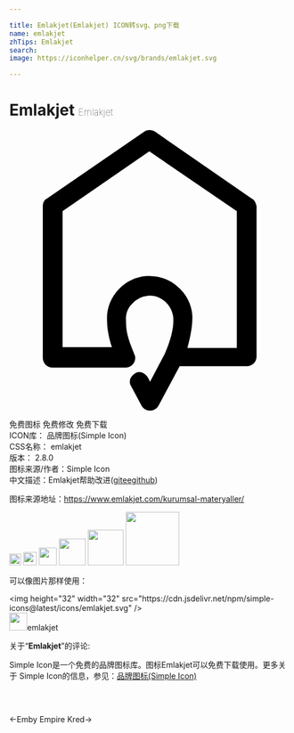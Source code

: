 ```yaml
---

title: Emlakjet(Emlakjet) ICON转svg、png下载
name: emlakjet
zhTips: Emlakjet
search: 
image: https://iconhelper.cn/svg/brands/emlakjet.svg

---
```


# Emlakjet  <small style="font-size: 60%;font-weight: 100">Emlakjet</small>

<div id="svg" class="svg-wrap">
<svg role="img" xmlns="http://www.w3.org/2000/svg" viewBox="0 0 24 24"><title>Emlakjet icon</title><path d="M15.65 16.105v-.24a3.543 3.543 0 00-1.267-2.471c-.724-.663-1.69-.965-2.655-.904-1.87.12-3.378 1.747-3.378 3.615 0 .784.12 1.567.422 2.471H4.55V6.946l7.42-5.123 7.482 5.122v11.692h-4.223c.18-.663.422-1.688.422-2.532m5.068-10.244L12.452.136c-.301-.181-.663-.181-.905 0L3.222 5.86c-.242.12-.362.361-.362.663V19.48c0 .482.362.844.844.844H9.92a.824.824 0 00.844-.844c0-.06 0-.18-.06-.24l-.06-.182c-.302-.723-.664-1.627-.664-2.53v-.182c-.06-.542.12-1.084.482-1.446a2.095 2.095 0 011.388-.723c.543-.06 1.026.12 1.448.482.422.362.664.844.724 1.386v.18c.06 1.206-.724 2.954-.845 3.135l-1.146 2.17-.18-.362c-.122-.181-.302-.362-.483-.422-.182-.06-.423-.06-.604.06-.18.12-.362.301-.422.482s-.06.422.06.603l.905 1.687c.121.241.423.422.724.422.302 0 .604-.18.724-.422l1.81-3.375h5.732a.824.824 0 00.844-.843V6.524c-.06-.302-.18-.543-.422-.663"/></svg>
</div>
<detail full-name='emlakjet'></detail>

<div class="detail-page">
<p>
<span><span class="badge-success badge">免费图标</span> <span class="badge-success badge">免费修改</span>  <span class="badge-success badge">免费下载</span> </span>
<br/>
<span>
ICON库：
<span class="badge-secondary badge">品牌图标(Simple Icon)</span> 
</span>
<br/>
<span>
CSS名称：
<span class="badge-secondary badge">emlakjet</span> 
</span>

<br/>
<span>
版本：
<span class="badge-secondary badge">2.8.0</span> 
</span>
<br/>
<span>图标来源/作者：<span class="badge-light badge">Simple Icon</span></span> 
<br/>
<span class="zh-detail">中文描述：<span class="badge-primary badge">Emlakjet</span><span class="help-link"><span>帮助改进</span>(<a href="https://gitee.com/liuwave/icon-helper/edit/master/json/brands/emlakjet.json" target="_blank" rel="noopener noreferrer">gitee</a><a href="https://github.com/liuwave/icon-helper/edit/master/json/brands/emlakjet.json" target="_blank" rel="noopener noreferrer">github</a></span>)</span><br/>
</p>
</div><div class="description description alert alert-light"><p>图标来源地址：<a href="https://www.emlakjet.com/kurumsal-materyaller/" target="_blank" rel="noopener noreferrer">https://www.emlakjet.com/kurumsal-materyaller/</a></p></div>
<div class="alert alert-dark">
<img height="21" width="21" src="https://cdn.jsdelivr.net/npm/simple-icons@latest/icons/emlakjet.svg" />
<img height="24" width="24" src="https://cdn.jsdelivr.net/npm/simple-icons@latest/icons/emlakjet.svg" />
<img height="32" width="32" src="https://cdn.jsdelivr.net/npm/simple-icons@latest/icons/emlakjet.svg" />
<img height="48" width="48" src="https://cdn.jsdelivr.net/npm/simple-icons@latest/icons/emlakjet.svg" />
<img height="64" width="64" src="https://cdn.jsdelivr.net/npm/simple-icons@latest/icons/emlakjet.svg" />
<img height="96" width="96" src="https://cdn.jsdelivr.net/npm/simple-icons@latest/icons/emlakjet.svg" />

</div>
<div>
  <p>可以像图片那样使用：    
  </p>
  <div class="alert alert-primary" style="font-size: 14px">
    &lt;img height="32" width="32" src="https://cdn.jsdelivr.net/npm/simple-icons@latest/icons/emlakjet.svg" /&gt;
    <copy-btn content='<img height="32" width="32" src="https://cdn.jsdelivr.net/npm/simple-icons@latest/icons/emlakjet.svg" />'></copy-btn>
  </div>
  <div class="alert alert-secondary">
    <img height="32" width="32" src="https://cdn.jsdelivr.net/npm/simple-icons@latest/icons/emlakjet.svg" />emlakjet
    <copy-btn content="emlakjet" btn-title="复制图标名称"></copy-btn>
  </div>
</div>
<div class="icon-detail__container">
<p>关于“<b>Emlakjet</b>”的评论:</p>
</div>
<Vssue title="关于“Emlakjet”的评论" />
<div><p>Simple Icon是一个免费的品牌图标库。图标Emlakjet可以免费下载使用。更多关于  Simple Icon的信息，参见：<a target="_blank" href="https://iconhelper.cn/brands.html">品牌图标(Simple Icon)</a>
</p></div>


<div style="padding:2rem 0 " class="page-nav"><p class="inner"><span class="prev">←<router-link to="/icon/emby.html">Emby</router-link></span> <span class="next"><router-link to="/icon/empire-kred.html">Empire Kred</router-link>→</span></p></div>
